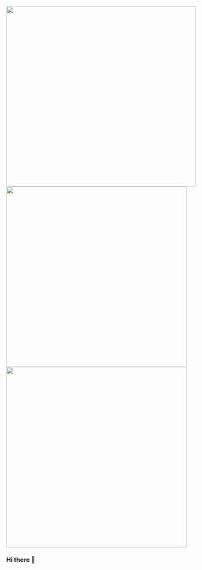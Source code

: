 <div id="header" align="left">
  <img src="https://media.giphy.com/media/3ohhwMMgTN9317KC5i/giphy-downsized-large.gif" width="100%" height="480"/>
</div>

<div id="header" align="left">
  <img src="https://media.giphy.com/media/l0Iycthxm6oRoT2Ao/giphy.gif" width="480" height="480"/>
</div>



<div id="header" align="left">
  <img src="https://media.giphy.com/media/3ohhwMMgTN9317KC5i/giphy-downsized-large.gif" width="480" height="480"/>
</div>

### Hi there 👋


<!--
**Vsevolod-IT/Vsevolod-IT** is a ✨ _special_ ✨ repository because its `README.md` (this file) appears on your GitHub profile.

Here are some ideas to get you started:

- 🔭 I’m currently working on ...
- 🌱 I’m currently learning ...
- 👯 I’m looking to collaborate on ...
- 🤔 I’m looking for help with ...
- 💬 Ask me about ...
- 📫 How to reach me: ...
- 😄 Pronouns: ...
- ⚡ Fun fact: ...
-->
